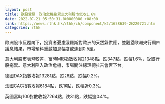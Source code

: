 ```yaml
---
layout: post
title: 歐股受壓　政治危機拖累意大利股市低收1.6%
date: 2022-07-21 05:50:31.000000000 +08:00
link: https://news.rthk.hk/rthk/ch/component/k2/1658639-20220721.htm
categories: rthk
---
```


歐洲股市反覆向下，投資者憂慮俄羅斯對歐洲的天然氣供應，並觀望歐洲央行周四議息結果，市場預料重啟加息幅度或達到0.5厘。

意大利股市表現較差，富時MIB指數收報21348點，跌347點，跌幅1.6%，受銀行股拖累。意大利陷入政治危機，市場關注總理德拉吉會否下台。

德國DAX指數收報13281點，跌26點，跌幅0.2%。

法國CAC指數收報6184點，跌16點，跌幅近0.3%。

英國富時100指數收報7264點，跌31點，跌幅逾0.4%。

